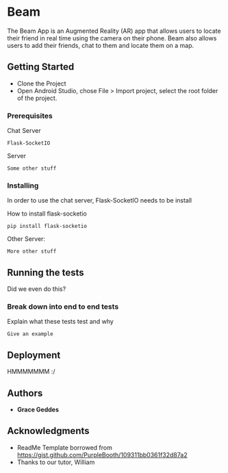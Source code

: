 # Beam

The Beam App is an Augmented Reality (AR) app that allows users to locate their friend in real time using the camera on their phone. Beam also allows users to add their friends, chat to them and locate them on a map.

## Getting Started

* Clone the Project
* Open Android Studio, chose File > Import project, select the root folder of the project.


### Prerequisites

Chat Server

```
Flask-SocketIO
```

Server

```
Some other stuff
```

### Installing

In order to use the chat server, Flask-SocketIO needs to be install

How to install flask-socketio

```
pip install flask-socketio
```


Other Server:

```
More other stuff
```



## Running the tests

Did we even do this?

### Break down into end to end tests

Explain what these tests test and why

```
Give an example
```

## Deployment

HMMMMMMM :/


## Authors

* **Grace Geddes** 



## Acknowledgments

* ReadMe Template borrowed from https://gist.github.com/PurpleBooth/109311bb0361f32d87a2
* Thanks to our tutor, William
